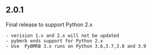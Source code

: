 ## 2.0.1

Final release to support Python 2.x

    - verision 1.x and 2.x will not be updated
    - pybmrb ends support for Python 2.x
    - Use  PyBMRB 3.x runs on Python 3.6,3.7,3.8 and 3.9